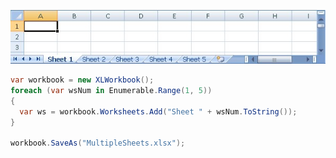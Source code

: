 ![MultipleSheets.jpg](images/Creating-Multiple-Worksheets_MultipleSheets.jpg "MultipleSheets.jpg")  

```c#
var workbook = new XLWorkbook();
foreach (var wsNum in Enumerable.Range(1, 5))
{
  var ws = workbook.Worksheets.Add("Sheet " + wsNum.ToString());
}

workbook.SaveAs("MultipleSheets.xlsx");
```
